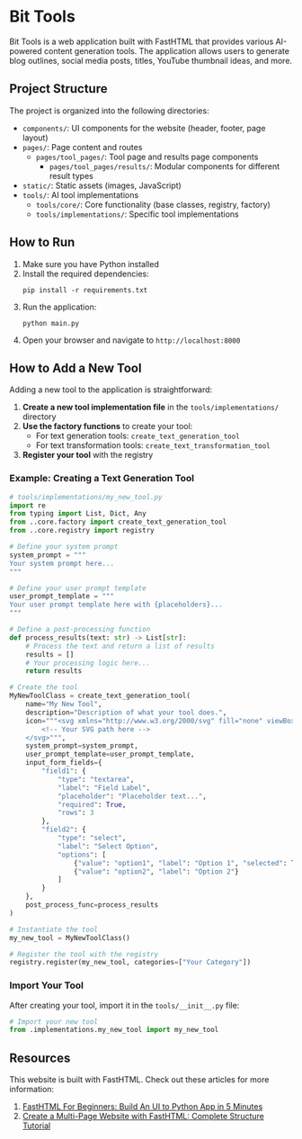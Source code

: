 # Bit Tools

Bit Tools is a web application built with FastHTML that provides various AI-powered content generation tools. The application allows users to generate blog outlines, social media posts, titles, YouTube thumbnail ideas, and more.

## Project Structure

The project is organized into the following directories:

- `components/`: UI components for the website (header, footer, page layout)
- `pages/`: Page content and routes
  - `pages/tool_pages/`: Tool page and results page components
    - `pages/tool_pages/results/`: Modular components for different result types
- `static/`: Static assets (images, JavaScript)
- `tools/`: AI tool implementations
  - `tools/core/`: Core functionality (base classes, registry, factory)
  - `tools/implementations/`: Specific tool implementations

## How to Run

1. Make sure you have Python installed
2. Install the required dependencies:
   ```
   pip install -r requirements.txt
   ```
3. Run the application:
   ```
   python main.py
   ```
4. Open your browser and navigate to `http://localhost:8000`

## How to Add a New Tool

Adding a new tool to the application is straightforward:

1. **Create a new tool implementation file** in the `tools/implementations/` directory
2. **Use the factory functions** to create your tool:
   - For text generation tools: `create_text_generation_tool`
   - For text transformation tools: `create_text_transformation_tool`
3. **Register your tool** with the registry

### Example: Creating a Text Generation Tool

```python
# tools/implementations/my_new_tool.py
import re
from typing import List, Dict, Any
from ..core.factory import create_text_generation_tool
from ..core.registry import registry

# Define your system prompt
system_prompt = """
Your system prompt here...
"""

# Define your user prompt template
user_prompt_template = """
Your user prompt template here with {placeholders}...
"""

# Define a post-processing function
def process_results(text: str) -> List[str]:
    # Process the text and return a list of results
    results = []
    # Your processing logic here...
    return results

# Create the tool
MyNewToolClass = create_text_generation_tool(
    name="My New Tool",
    description="Description of what your tool does.",
    icon="""<svg xmlns="http://www.w3.org/2000/svg" fill="none" viewBox="0 0 24 24" stroke-width="1.5" stroke="currentColor" class="w-6 h-6">
        <!-- Your SVG path here -->
    </svg>""",
    system_prompt=system_prompt,
    user_prompt_template=user_prompt_template,
    input_form_fields={
        "field1": {
            "type": "textarea",
            "label": "Field Label",
            "placeholder": "Placeholder text...",
            "required": True,
            "rows": 3
        },
        "field2": {
            "type": "select",
            "label": "Select Option",
            "options": [
                {"value": "option1", "label": "Option 1", "selected": True},
                {"value": "option2", "label": "Option 2"}
            ]
        }
    },
    post_process_func=process_results
)

# Instantiate the tool
my_new_tool = MyNewToolClass()

# Register the tool with the registry
registry.register(my_new_tool, categories=["Your Category"])
```

### Import Your Tool

After creating your tool, import it in the `tools/__init__.py` file:

```python
# Import your new tool
from .implementations.my_new_tool import my_new_tool
```

## Resources

This website is built with FastHTML. Check out these articles for more information:

1. [FastHTML For Beginners: Build An UI to Python App in 5 Minutes](https://www.bitdoze.com/fasthtml-start/)
2. [Create a Multi-Page Website with FastHTML: Complete Structure Tutorial](https://www.bitdoze.com/fasthtml-multiple-pages/)
